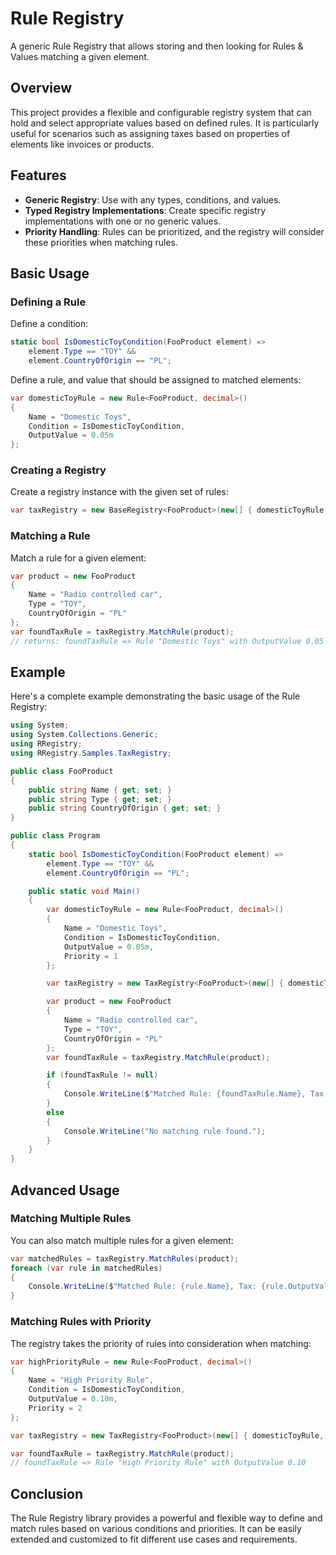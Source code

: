 # Rule Registry

A generic Rule Registry that allows storing and then looking for Rules & Values matching a given element.

## Overview

This project provides a flexible and configurable registry system that can hold and select appropriate values based on defined rules. It is particularly useful for scenarios such as assigning taxes based on properties of elements like invoices or products.

## Features

- **Generic Registry**: Use with any types, conditions, and values.
- **Typed Registry Implementations**: Create specific registry implementations with one or no generic values.
- **Priority Handling**: Rules can be prioritized, and the registry will consider these priorities when matching rules.

## Basic Usage

### Defining a Rule

Define a condition: 
```csharp
static bool IsDomesticToyCondition(FooProduct element) => 
    element.Type == "TOY" && 
    element.CountryOfOrigin == "PL";
```

Define a rule, and value that should be assigned to matched elements:
```csharp
var domesticToyRule = new Rule<FooProduct, decimal>()
{
    Name = "Domestic Toys",
    Condition = IsDomesticToyCondition,
    OutputValue = 0.05m
};
```

### Creating a Registry

Create a registry instance with the given set of rules:
```csharp
var taxRegistry = new BaseRegistry<FooProduct>(new[] { domesticToyRule });
```

### Matching a Rule

Match a rule for a given element:
```csharp
var product = new FooProduct
{  
    Name = "Radio controlled car",  
    Type = "TOY",  
    CountryOfOrigin = "PL"  
};  
var foundTaxRule = taxRegistry.MatchRule(product);
// returns: foundTaxRule => Rule "Domestic Toys" with OutputValue 0.05
```

## Example

Here's a complete example demonstrating the basic usage of the Rule Registry:

```csharp
using System;
using System.Collections.Generic;
using RRegistry;
using RRegistry.Samples.TaxRegistry;

public class FooProduct
{
    public string Name { get; set; }
    public string Type { get; set; }
    public string CountryOfOrigin { get; set; }
}

public class Program
{
    static bool IsDomesticToyCondition(FooProduct element) => 
        element.Type == "TOY" && 
        element.CountryOfOrigin == "PL";

    public static void Main()
    {
        var domesticToyRule = new Rule<FooProduct, decimal>()
        {
            Name = "Domestic Toys",
            Condition = IsDomesticToyCondition,
            OutputValue = 0.05m,
            Priority = 1
        };

        var taxRegistry = new TaxRegistry<FooProduct>(new[] { domesticToyRule });

        var product = new FooProduct
        {  
            Name = "Radio controlled car",  
            Type = "TOY",  
            CountryOfOrigin = "PL"  
        };  
        var foundTaxRule = taxRegistry.MatchRule(product);

        if (foundTaxRule != null)
        {
            Console.WriteLine($"Matched Rule: {foundTaxRule.Name}, Tax: {foundTaxRule.OutputValue}");
        }
        else
        {
            Console.WriteLine("No matching rule found.");
        }
    }
}
```

## Advanced Usage

### Matching Multiple Rules

You can also match multiple rules for a given element:

```csharp
var matchedRules = taxRegistry.MatchRules(product);
foreach (var rule in matchedRules)
{
    Console.WriteLine($"Matched Rule: {rule.Name}, Tax: {rule.OutputValue}");
}
```

### Matching Rules with Priority

The registry takes the priority of rules into consideration when matching:

```csharp
var highPriorityRule = new Rule<FooProduct, decimal>()
{
    Name = "High Priority Rule",
    Condition = IsDomesticToyCondition,
    OutputValue = 0.10m,
    Priority = 2
};

var taxRegistry = new TaxRegistry<FooProduct>(new[] { domesticToyRule, highPriorityRule });

var foundTaxRule = taxRegistry.MatchRule(product);
// foundTaxRule => Rule "High Priority Rule" with OutputValue 0.10
```

## Conclusion

The Rule Registry library provides a powerful and flexible way to define and match rules based on various conditions and priorities. It can be easily extended and customized to fit different use cases and requirements.